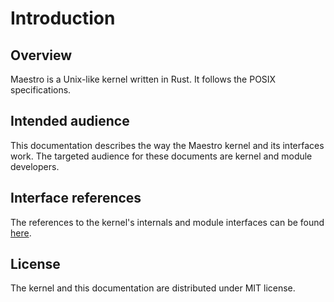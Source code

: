 # Introduction

## Overview

Maestro is a Unix-like kernel written in Rust. It follows the POSIX specifications.



## Intended audience

This documentation describes the way the Maestro kernel and its interfaces work. The targeted audience for these documents are kernel and module developers.



## Interface references

The references to the kernel's internals and module interfaces can be found [here](references/kernel/index.html).



## License

The kernel and this documentation are distributed under MIT license.
